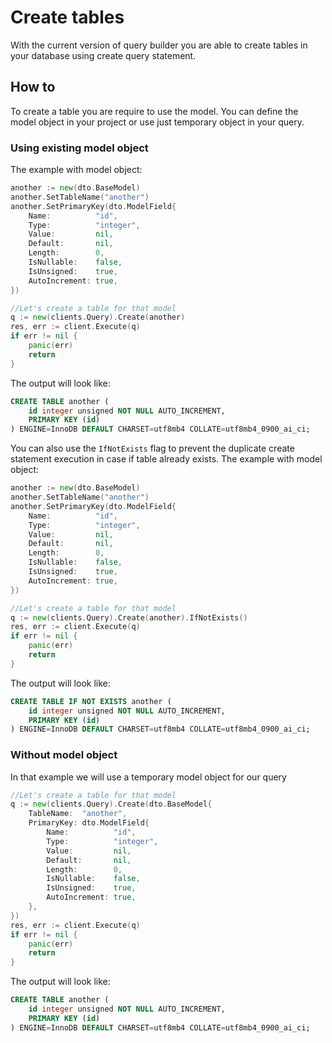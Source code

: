 # Create tables
With the current version of query builder you are able to create tables in your database using create query statement.

## How to
To create a table you are require to use the model. You can define the model object in your project or use just temporary object in your query.

### Using existing model object
The example with model object:
```go
another := new(dto.BaseModel)
another.SetTableName("another")
another.SetPrimaryKey(dto.ModelField{
    Name:          "id",
    Type:          "integer",
    Value:         nil,
    Default:       nil,
    Length:        0,
    IsNullable:    false,
    IsUnsigned:    true,
    AutoIncrement: true,
})

//Let's create a table for that model
q := new(clients.Query).Create(another)
res, err := client.Execute(q)
if err != nil {
    panic(err)
    return
}
```
The output will look like:
```sql
CREATE TABLE another (
    id integer unsigned NOT NULL AUTO_INCREMENT,
    PRIMARY KEY (id)
) ENGINE=InnoDB DEFAULT CHARSET=utf8mb4 COLLATE=utf8mb4_0900_ai_ci;
```

You can also use the `IfNotExists` flag to prevent the duplicate create statement execution in case if table already exists.
The example with model object:
```go
another := new(dto.BaseModel)
another.SetTableName("another")
another.SetPrimaryKey(dto.ModelField{
    Name:          "id",
    Type:          "integer",
    Value:         nil,
    Default:       nil,
    Length:        0,
    IsNullable:    false,
    IsUnsigned:    true,
    AutoIncrement: true,
})

//Let's create a table for that model
q := new(clients.Query).Create(another).IfNotExists()
res, err := client.Execute(q)
if err != nil {
    panic(err)
    return
}
```
The output will look like:
```sql
CREATE TABLE IF NOT EXISTS another (
    id integer unsigned NOT NULL AUTO_INCREMENT,
    PRIMARY KEY (id)
) ENGINE=InnoDB DEFAULT CHARSET=utf8mb4 COLLATE=utf8mb4_0900_ai_ci;
```

### Without model object
In that example we will use a temporary model object for our query

```go
//Let's create a table for that model
q := new(clients.Query).Create(dto.BaseModel{
    TableName:  "another",
    PrimaryKey: dto.ModelField{
        Name:          "id",
        Type:          "integer",
        Value:         nil,
        Default:       nil,
        Length:        0,
        IsNullable:    false,
        IsUnsigned:    true,
        AutoIncrement: true,
    },
})
res, err := client.Execute(q)
if err != nil {
    panic(err)
    return
}
```
The output will look like:
```sql
CREATE TABLE another (
    id integer unsigned NOT NULL AUTO_INCREMENT,
    PRIMARY KEY (id)
) ENGINE=InnoDB DEFAULT CHARSET=utf8mb4 COLLATE=utf8mb4_0900_ai_ci;
```